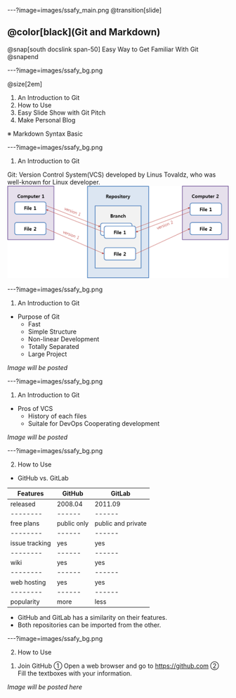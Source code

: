 ---?image=images/ssafy_main.png
@transition[slide]

## @color[black](Git and Markdown)
@snap[south docslink span-50]
Easy Way to Get Familiar With Git
@snapend

---?image=images/ssafy_bg.png

@size[2em]
1. An Introduction to Git
2. How to Use
3. Easy Slide Show with Git Pitch
4. Make Personal Blog

※ Markdown Syntax Basic

---?image=images/ssafy_bg.png
1. An Introduction to Git

Git: Version Control System(VCS) developed by Linus Tovaldz, who was well-known for Linux developer.
![What is Git](images/what_is_git.png)

---?image=images/ssafy_bg.png
1. An Introduction to Git

* Purpose of Git
  - Fast
  - Simple Structure
  - Non-linear Development
  - Totally Separated
  - Large Project
  
 *Image will be posted*
 
 ---?image=images/ssafy_bg.png
 
 1. An Introduction to Git
 
 * Pros of VCS
   - History of each files
   - Suitale for DevOps Cooperating development
   
 *Image will be posted*
 
 ---?image=images/ssafy_bg.png
 
 2. How to Use
 
 * GitHub vs. GitLab
 
 |Features|GitHub|GitLab|
 |--------|------|------|
 |released|2008.04|2011.09|
 |--------|------|------|
 |free plans|public only|public and private|
 |--------|------|------|
 |issue tracking|yes|yes|
 |--------|------|------|
 |wiki|yes|yes|
 |--------|------|------|
 |web hosting|yes|yes|
 |--------|------|------|
 |popularity|more|less|
 
 * GitHub and GitLab has a similarity on their features.
 * Both repositories can be imported from the other.
 
---?image=images/ssafy_bg.png
 
2. How to Use

1) Join GitHub
   ① Open a web browser and go to https://github.com
   ② Fill the textboxes with your information.
   
*Image will be posted here*

